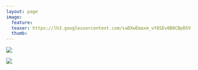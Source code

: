 ```yaml
---
layout: page
image:
  feature:
  teaser: https://lh3.googleusercontent.com/saDXwEmaxm_vY8SEv0B0CBpD5V-tLTH0JOFClvtRYKY=w245
  thumb:
---
```


![](https://lh3.googleusercontent.com/klo305yDJtqkkwIhKLqsKu2VIQOmCSSPQN3fK4r6Dbw=w800)

![](https://lh3.googleusercontent.com/y_W1KilEylwK3S8ta6wbviTWl7BfzvMZCJAtkSJZ8D8=w800)
